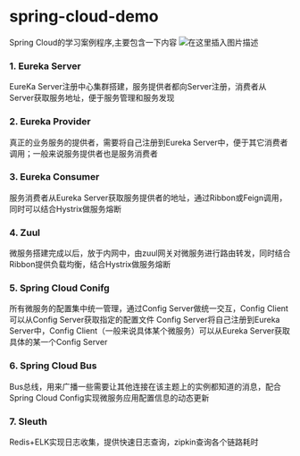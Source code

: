 # spring-cloud-demo
Spring Cloud的学习案例程序,主要包含一下内容
![在这里插入图片描述](https://img-blog.csdnimg.cn/20200406160359812.jpg?x-oss-process=image/watermark,type_ZmFuZ3poZW5naGVpdGk,shadow_10,text_aHR0cHM6Ly9ibG9nLmNzZG4ubmV0L3dyb25neWFv,size_16,color_FFFFFF,t_70#pic_center)

### 1. Eureka Server
EureKa Server注册中心集群搭建，服务提供者都向Server注册，消费者从Server获取服务地址，便于服务管理和服务发现

### 2. Eureka Provider
真正的业务服务的提供者，需要将自己注册到Eureka Server中，便于其它消费者调用；一般来说服务提供者也是服务消费者

### 3. Eureka Consumer
服务消费者从Eureka Server获取服务提供者的地址，通过Ribbon或Feign调用，同时可以结合Hystrix做服务熔断

### 4. Zuul
微服务搭建完成以后，放于内网中，由zuul网关对微服务进行路由转发，同时结合Ribbon提供负载均衡，结合Hystrix做服务熔断

### 5. Spring Cloud Conifg
所有微服务的配置集中统一管理，通过Config Server做统一交互，Config Client可以从Config Server获取指定的配置文件
Config Server将自己注册到Eureka Server中，Config Client（一般来说具体某个微服务）可以从Eureka Server获取具体的某一个Config Server

### 6. Spring Cloud Bus
Bus总线，用来广播一些需要让其他连接在该主题上的实例都知道的消息，配合Spring Cloud Config实现微服务应用配置信息的动态更新

### 7. Sleuth
Redis+ELK实现日志收集，提供快速日志查询，zipkin查询各个链路耗时
